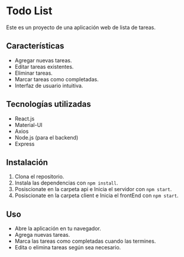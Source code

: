# Todo List

Este es un proyecto de una aplicación web de lista de tareas.

## Características

- Agregar nuevas tareas.
- Editar tareas existentes.
- Eliminar tareas.
- Marcar tareas como completadas.
- Interfaz de usuario intuitiva.


## Tecnologías utilizadas

- React.js
- Material-UI
- Axios
- Node.js (para el backend)
- Express

## Instalación

1. Clona el repositorio.
2. Instala las dependencias con `npm install`.
3. Posiscionate en la carpeta api e Inicia el servidor con `npm start`.
4. Posiscionate en la carpeta client e Inicia el frontEnd con `npm start`.

## Uso

- Abre la aplicación en tu navegador.
- Agrega nuevas tareas.
- Marca las tareas como completadas cuando las termines.
- Edita o elimina tareas según sea necesario.

